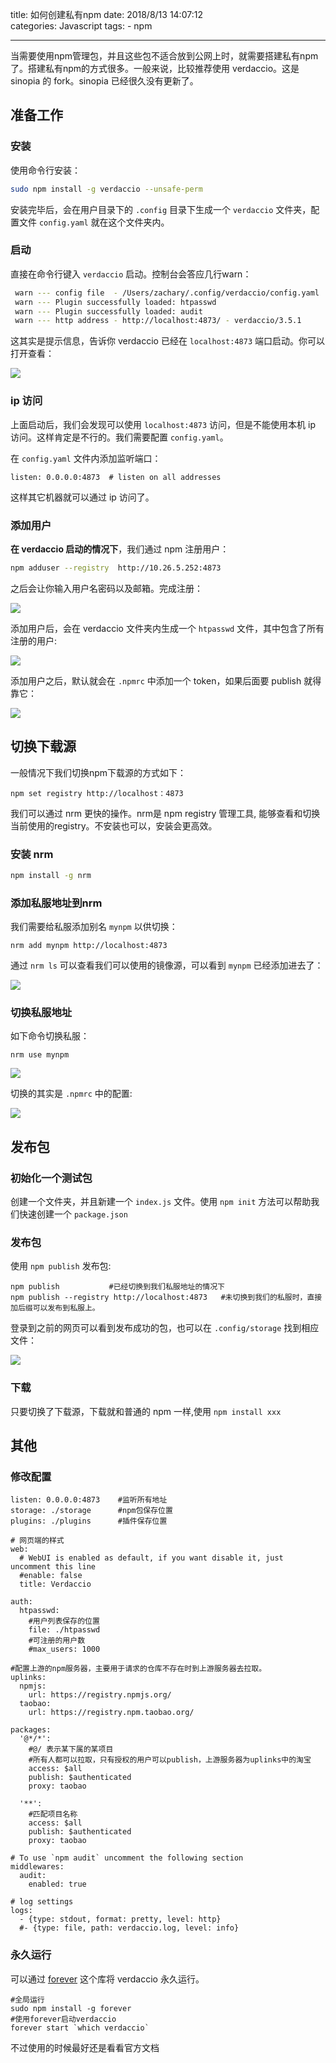 title: 如何创建私有npm
date: 2018/8/13 14:07:12  
categories: Javascript
tags: 
	- npm
	
---

当需要使用npm管理包，并且这些包不适合放到公网上时，就需要搭建私有npm了。搭建私有npm的方式很多。一般来说，比较推荐使用 verdaccio。这是sinopia 的 fork。sinopia 已经很久没有更新了。

<!--more-->

## 准备工作

### 安装

使用命令行安装：

```bash
sudo npm install -g verdaccio --unsafe-perm
```

安装完毕后，会在用户目录下的 `.config` 目录下生成一个 `verdaccio` 文件夹，配置文件 `config.yaml` 就在这个文件夹内。

### 启动

直接在命令行键入 `verdaccio` 启动。控制台会答应几行warn：

```bash
 warn --- config file  - /Users/zachary/.config/verdaccio/config.yaml
 warn --- Plugin successfully loaded: htpasswd
 warn --- Plugin successfully loaded: audit
 warn --- http address - http://localhost:4873/ - verdaccio/3.5.1
```

这其实是提示信息，告诉你 verdaccio 已经在 `localhost:4873` 端口启动。你可以打开查看：

![](https://github.com/zhang759740844/MyImgs/blob/master/MyBlog/verdaccio_1.png?raw=true)

### ip 访问

上面启动后，我们会发现可以使用 `localhost:4873` 访问，但是不能使用本机 ip 访问。这样肯定是不行的。我们需要配置 `config.yaml`。

在 `config.yaml` 文件内添加监听端口：

```shell
listen: 0.0.0.0:4873  # listen on all addresses 
```

这样其它机器就可以通过 ip 访问了。

### 添加用户

**在 verdaccio 启动的情况下**，我们通过 npm 注册用户：

```bash
npm adduser --registry  http://10.26.5.252:4873
```

之后会让你输入用户名密码以及邮箱。完成注册：

![](https://github.com/zhang759740844/MyImgs/blob/master/MyBlog/verdaccio_2.png?raw=true)

添加用户后，会在 verdaccio 文件夹内生成一个 `htpasswd` 文件，其中包含了所有注册的用户:

![](https://github.com/zhang759740844/MyImgs/blob/master/MyBlog/verdaccio_7.png?raw=true)

添加用户之后，默认就会在 `.npmrc` 中添加一个 token，如果后面要 publish 就得靠它：

![](https://github.com/zhang759740844/MyImgs/blob/master/MyBlog/verdaccio_5.png?raw=true)

## 切换下载源

一般情况下我们切换npm下载源的方式如下：

```shell
npm set registry http://localhost：4873 
```

我们可以通过 nrm 更快的操作。nrm是 npm registry 管理工具, 能够查看和切换当前使用的registry。不安装也可以，安装会更高效。

### 安装 nrm

```bash
npm install -g nrm
```

### 添加私服地址到nrm

我们需要给私服添加别名 `mynpm` 以供切换：

```shell
nrm add mynpm http://localhost:4873
```

通过 `nrm ls` 可以查看我们可以使用的镜像源，可以看到 `mynpm` 已经添加进去了：

![](https://github.com/zhang759740844/MyImgs/blob/master/MyBlog/verdaccio_3.png?raw=true)

### 切换私服地址

如下命令切换私服：

```shell
nrm use mynpm
```

![](https://github.com/zhang759740844/MyImgs/blob/master/MyBlog/verdaccio_4.png?raw=true)

切换的其实是 `.npmrc` 中的配置:

![](https://github.com/zhang759740844/MyImgs/blob/master/MyBlog/verdaccio_5.png?raw=true)



## 发布包

### 初始化一个测试包

创建一个文件夹，并且新建一个 `index.js` 文件。使用 `npm init` 方法可以帮助我们快速创建一个 `package.json`

### 发布包

使用 `npm publish` 发布包:

```shell
npm publish           #已经切换到我们私服地址的情况下
npm publish --registry http://localhost:4873   #未切换到我们的私服时，直接加后缀可以发布到私服上。
```

登录到之前的网页可以看到发布成功的包，也可以在 `.config/storage` 找到相应文件：

![](https://github.com/zhang759740844/MyImgs/blob/master/MyBlog/verdaccio_6.png?raw=true)

### 下载

只要切换了下载源，下载就和普通的 npm 一样,使用 `npm install xxx`

## 其他

### 修改配置

```shell
listen: 0.0.0.0:4873	#监听所有地址
storage: ./storage		#npm包保存位置
plugins: ./plugins		#插件保存位置

# 网页端的样式
web:
  # WebUI is enabled as default, if you want disable it, just uncomment this line
  #enable: false
  title: Verdaccio

auth:
  htpasswd:
  	#用户列表保存的位置
    file: ./htpasswd
    #可注册的用户数
    #max_users: 1000

#配置上游的npm服务器，主要用于请求的仓库不存在时到上游服务器去拉取。
uplinks:
  npmjs:
    url: https://registry.npmjs.org/
  taobao:
    url: https://registry.npm.taobao.org/

packages:
  '@*/*':
    #@/ 表示某下属的某项目
    #所有人都可以拉取，只有授权的用户可以publish，上游服务器为uplinks中的淘宝
    access: $all
    publish: $authenticated
    proxy: taobao

  '**':
	#匹配项目名称
    access: $all
    publish: $authenticated
    proxy: taobao

# To use `npm audit` uncomment the following section
middlewares:
  audit:
    enabled: true

# log settings
logs:
  - {type: stdout, format: pretty, level: http}
  #- {type: file, path: verdaccio.log, level: info}
```

### 永久运行

可以通过 [forever](https://github.com/nodejitsu/forever) 这个库将 verdaccio 永久运行。

```shell
#全局运行
sudo npm install -g forever
#使用forever启动verdaccio
forever start `which verdaccio`
```

不过使用的时候最好还是看看官方文档





